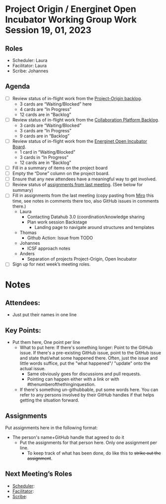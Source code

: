 <!-- Do these things to set up this document
Replace MMMM D with the month and day of the meeting.
Copy the Roles assignments from the last meeting into the top of the document.
Put a summary of items on the project board where it says Fill in a summary of items on the project board.
Copy the assignments from the last meeting where it says Fill in assignments from the last meeting.
Delete the Do these things to set up this document and its bullet points.
-->

# Project Origin / Energinet Open Incubator Working Group Work Session 19, 01, 2023

## Roles
- Scheduler: Laura
- Facilitator: Laura
- Scribe: Johannes

## Agenda

- [ ] Review status of in-flight work from the [Project-Origin backlog](https://github.com/orgs/project-origin/projects/6/views/1).
  - 3 cards are “Waiting/Blocked” here 
  - 4 cards are “In Progress” 
  - 12 cards are in “Backlog” 
- [ ] Review status of in-flight work from the [Collaboration Platform Backlog](https://github.com/orgs/project-origin/projects/2/views/1).
  - 3 cards are “Waiting/Blocked”
  - 3 cards are “In Progress”
  - 9 cards are in “Backlog” 
- [ ] Review status of in-flight work from the [Energinet Open Incubator Board](https://github.com/orgs/project-origin/projects/11/views/2).
  - 1 card in “Waiting/Blocked”
  - 3 cards in “In Progress” 
  - 12 cards are in “Backlog”
- [ ] Fill in a summary of items on the project board
- [ ] Empty the “Done” column on the project board.
- [ ] Ensure that any new attendees have a meaningful way to get involved.
- [ ] Review status of [assignments from last meeting](https://miro.com/app/board/uXjVP3As-l8=/?moveToWidget=3458764542722156846&cot=14). (See below for summary)
- [ ] Fill in assignments from the last meeting (copy pasting from [Miro](https://miro.com/app/board/uXjVP3As-l8=/?moveToWidget=3458764542722156846&cot=14) this time, see notes in comments there too, also GitHub issues in comments there.)
  - Laura
    - Contacting Datahub 3.0  (coordination/knowledge sharing
    - Plan work session Backstage
      - Landing page to navigate around structures and templates
  - Thomas
    - Github Action: Issue from TODO
  - Johannes 
    - ICSF approach notes
  - Anders
    - Separation of projects Project-Origin, Open Incubator
- [ ] Sign up for next week’s meeting roles.

# Notes

## Attendees:
- Just put their names in one line

## Key Points:
- Put them here, One point per line
  - What to put here: If there's something longer: Point to the GitHub issue. If there's a pre-existing GitHub issue, point to the GitHub issue and state that/what some happened there. Often, just the issue and little words suffice, put the "what happened"/ "update" onto the actual issue. 
    - Same obviously goes for discussions and pull requests.
    - Pointing can happen either with a link or with #thenumberofthethinginquestion.
  - If there's something un-githubbable, put some words here. You can refer to any persons involved by their GitHub handles if that helps getting the situation forward.

## Assignments
Put assignments here in the following format: 

- The person's name+GitHub handle  that agreed to do it
  - Put the assignments for that person here. Only one assignment  per line.
    - To keep track of what has been done, do like this to ~~strike out the assignment~~.

## Next Meeting’s Roles

- [Scheduler](Scheduler): 
- [Facilitator](Facilitator): 
- [Scribe](Scribe):  

<!-- something tells me we need to fix the anchorlink style use here... -->
[project board Project-Origin]: https://github.com/orgs/project-origin/projects/6/views/2

[project board collaboration platform]: https://github.com/orgs/project-origin/projects/2/views/1
[project board Energinet Open Incubator]: https://github.com/orgs/project-origin/projects/11

[Scheduler]:meeting-docs/roles.md#scheduler
[Facilitator]:meeting-docs/roles.md#facilitator
[Scribe]:meeting-docs/roles.md#scribe
